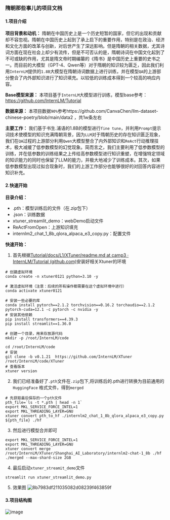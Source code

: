 ### 隋朝那些事儿的项目文档

#### 1.项目介绍

**项目背景和动机：** 隋朝在中国历史上是一个历史短暂的国家，但它的出现和贡献却不容忽视。隋朝在中国历史上起到了承上启下的重要作用，特别是在政治、经济和文化方面的改革与创新，对后世产生了深远影响。但是隋朝的相关数据，尤其诗词方面在现在社会上却少有流传，但是不可否认的是，隋朝诗词在中国文化起到了不可或缺的作用，尤其是隋文帝时期编纂的《隋书》是中国历史上重要的史书之一。而目前的大模型（GPT-4、Qwen等）对于隋朝的知识较为匮乏，因此我们利用`InternLM`提供的`1.8B`大模型在隋朝诗词数据上进行训练，并在模型`QA`的上游部分整合了内外部知识进行了知识填充。以较低的训练成本得到一个较高的响应内容。

**Base模型来源：** 本项目基于`InternLM`大模型进行训练，模型base参考：https://github.com/InternLM/Tutorial

**数据来源：** 本项目数据`90%`参考https://github.com/CanvaChen/llm-dataset-chinese-poetry/blob/main/data2 ，共1w条左右

**主要工作：** 我们基于书生.浦语的1.8B的模型进行`fine tune`，并利用`Prompt`提示词技术使模型的知识充满隋朝背景，因为`LLM`对于隋朝历史的存在知识匮乏现象，我们在`QA`过程的上游部分利用`Qwen`大模型整合了内外部知识和`ReAct`行动推理技术，极大减缓了低参数模型的幻觉现象。简而言之，我们主要利用了低参数模型的训练，并在低参数的训练结果之上传给高参数模型进行知识重塑，在增强特定领域的知识能力的同时也保留了LLM的能力，并极大地减少了训练成本。其次，如果低参数模型出现过拟合现象时，我们的上游工作部分也能够很好的对回答内容进行知识补充。





#### 2.快速开始

**目录介绍：**

- .pth：模型训练后的文件（在.zip包下）
- .json：训练数据
- xtuner_streamlit_demo：webDemo启动文件
- ReActFromOpen：上游知识填充
- internlm2_chat_1_8b_qlora_alpaca_e3_copy.py：配置文件

**快速开始：**

1. 首先根据[Tutorial/docs/L1/XTuner/readme.md at camp3 · InternLM/Tutorial (github.com)](https://github.com/InternLM/Tutorial/blob/camp3/docs/L1/XTuner/readme.md)安装好相关Xtuner的环境

```shell
# 创建虚拟环境
conda create -n xtuner0121 python=3.10 -y

# 激活虚拟环境（注意：后续的所有操作都需要在这个虚拟环境中进行）
conda activate xtuner0121

# 安装一些必要的库
conda install pytorch==2.1.2 torchvision==0.16.2 torchaudio==2.1.2 pytorch-cuda=12.1 -c pytorch -c nvidia -y
# 安装其他依赖
pip install transformers==4.39.3
pip install streamlit==1.36.0

# 创建一个目录，用来存放源代码
mkdir -p /root/InternLM/code

cd /root/InternLM/code
# 安装
git clone -b v0.1.21  https://github.com/InternLM/XTuner /root/InternLM/code/XTuner
# 查看版本
xtuner version
```

2. 我们已经准备好了`.pth`文件在`.zip`包下,将训练后的.pth进行转换为目前通用的 `HuggingFace` 格式文件，得到`merged`

```shell
# 先获取最后保存的一个pth文件
pth_file=`ls -t *.pth | head -n 1`
export MKL_SERVICE_FORCE_INTEL=1
export MKL_THREADING_LAYER=GNU
xtuner convert pth_to_hf ./internlm2_chat_1_8b_qlora_alpaca_e3_copy.py ${pth_file} ./hf
```

3. 然后进行模型合并即可

```shell
export MKL_SERVICE_FORCE_INTEL=1
export MKL_THREADING_LAYER=GNU
xtuner convert merge /root/InternLM/XTuner/Shanghai_AI_Laboratory/internlm2-chat-1_8b ./hf ./merged --max-shard-size 2GB
```

4. 最后启动`xtuner_streamit_demo`文件

```shell
streamlit run xtuner_streamlit_demo.py
```

5. 效果图
![8b7983df211035082d08239f463859f](https://github.com/user-attachments/assets/8442d56b-bc5e-44be-a71c-8bb2ec8454dc)




#### 3.项目结构图
![image](https://github.com/user-attachments/assets/c98c1647-3de7-4c8a-b8a2-956415191f07)



